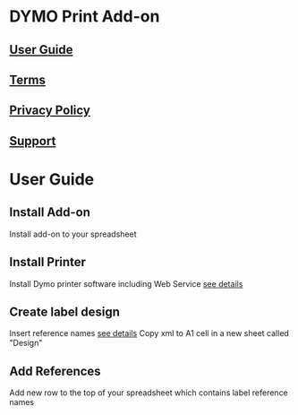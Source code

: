 # DYMO Print Add-on

## [User Guide](https://szzsa.github.io/dymo-print/guide)

## [Terms](https://szzsa.github.io/dymo-print/terms)

## [Privacy Policy](https://szzsa.github.io/dymo-print/privacy)

## [Support](https://szzsa.github.io/dymo-print/support)

# User Guide
## Install Add-on
Install add-on to your spreadsheet
## Install Printer
Install Dymo printer software including Web Service
[see details](https://developers.dymo.com/2016/08/08/dymo-label-web-service-faq)
## Create label design
Insert reference names
[see details](http://download.dymo.com/UserManuals/DYMOLabelv8UserGuide.pdf)
Copy xml to A1 cell in a new sheet called "Design"
## Add References
Add new row to the top of your spreadsheet which contains label reference names
